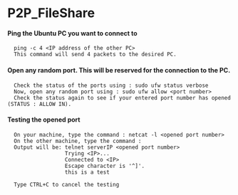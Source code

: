 # P2P_FileShare

#### Ping the Ubuntu PC you want to connect to
      ping -c 4 <IP address of the other PC>
      This command will send 4 packets to the desired PC.
   
#### Open any random port. This will be reserved for the connection to the PC.
      Check the status of the ports using : sudo ufw status verbose
      Now, open any random port using : sudo ufw allow <port number>
      Check the status again to see if your entered port number has opened (STATUS : ALLOW IN).
      
#### Testing the opened port
      On your machine, type the command : netcat -l <opened port number>
      On the other machine, type the command : 
      Output will be: telnet serverIP <opened port number>
                      Trying <IP>...
                      Connected to <IP>
                      Escape character is '^]'.
                      this is a test

      Type CTRL+C to cancel the testing
     
  
